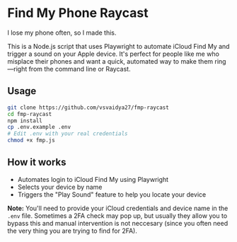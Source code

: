 # Find My Phone Raycast

I lose my phone often, so I made this.

This is a Node.js script that uses Playwright to automate iCloud Find My and trigger a sound on your Apple device. It's perfect for people like me who misplace their phones and want a quick, automated way to make them ring—right from the command line or Raycast.

## Usage

```sh
git clone https://github.com/vsvaidya27/fmp-raycast
cd fmp-raycast
npm install
cp .env.example .env
# Edit .env with your real credentials
chmod +x fmp.js
```

## How it works

- Automates login to iCloud Find My using Playwright
- Selects your device by name
- Triggers the "Play Sound" feature to help you locate your device

**Note:** You'll need to provide your iCloud credentials and device name in the `.env` file. Sometimes a 2FA check may pop up, but usually they allow you to bypass this and manual intervention is not neccesary (since you often need the very thing you are trying to find for 2FA).